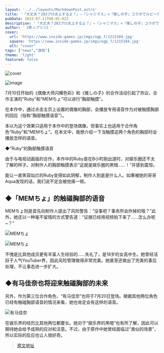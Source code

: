 ```yaml
---
layout: '../../layouts/MarkdownPost.astro'
title: '「大丈夫？283プロ炎上するよ？」―『シャニマス』×『推しの子』コラボでルビーたちに“パイタッチ”できると話題に'
pubDate: 2023-07-11T08:05:02Z
description: '「大丈夫？283プロ炎上するよ？」―『シャニマス』×『推しの子』コラボでルビーたちに“パイタッチ”できると話題に'
author: '《茶っプリン》'
cover:
  url: 'https://www.inside-games.jp/imgs/ogp_f/1215104.jpg'
  square: 'https://www.inside-games.jp/imgs/ogp_f/1215104.jpg'
  alt: "cover"
tags: ["news","游戏"]
theme: 'light'
featured: false
---
```


![cover](https://www.inside-games.jp/imgs/ogp_f/1215104.jpg)

![image](https://www.inside-games.jp/imgs/zoom/1215102.jpg)

7月10日开始的《偶像大师闪耀色彩》和《推しの子》的合作活动引起了热议，合作主演的“Ruby”和“MEMちょ”可以进行“胸部触摸”。 

在本作中，通过点击主页上设置的偶像的胸部，会播放专用语音作为对被触摸胸部的回应（俗称“胸部触摸语音”）。

本以为这个效果只适用于本作中的登场偶像，但事实上也适用于合作角色“Ruby”和“MEMちょ”。在本文中，我想介绍一下当触摸这两个角色的胸部时会播放怎样的语音。

◆“Ruby”的胸部触摸语音

由于与电视动画版的合作，本作中的Ruby是在B小町刚出道时，对娱乐圈还不太了解的样子。对制作人的胸部触摸表示“这就是娱乐圈的黑暗……！”并感到震惊。

能让一直笑容灿烂的Ruby变得如此阴郁，制作人到底是什么人。如果被她的哥哥Aqua发现的话，我们说不定会被他揍一顿。
## ◆「MEMちょ」的触碰胸部的语音

MEMちょ则是首先向制作人提出了风险警告：“没事吧？事务所会炸掉的哦？”此外，她还以一种毫不留情的方式警告道：“证据已经用视频拍下来了……怎么办呢~？” 

![MEMちょ](https://www.inside-games.jp/imgs/zoom/1215096.jpg)

![MEMちょ](https://www.inside-games.jp/imgs/zoom/1215097.jpg)

不愧是比其他成员更有丰富人生经验的……失礼了，是18岁的女高中生。她曾经活跃于人气YouTuber界，因此风险管理做得非常完美。她甚至还做出了完美的事后处理，不让事态进一步扩大。

## ◆有马佳奈也将迎来触碰胸部的未来

另外，作为第三位合作角色，“有马佳奈”也将于7月20日登场。根据其他两位角色已经有触碰胸部语音的情况来看，她也肯定会有这样的语音。

![有马佳奈](https://www.inside-games.jp/imgs/zoom/1215101.jpg)

在娱乐界的经历比其他两位都要长。她对于“娱乐界的黑暗”也有所了解，因此可以期待她会给予成熟的应对和注意。不过，由于原作中她曾经面临过“类似的场景”，所以实际的反应也让人很好奇。

>[原文地址](https://www.inside-games.jp/article/2023/07/11/147141.html)  